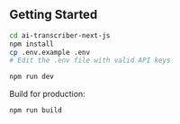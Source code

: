 ## Getting Started

```bash
cd ai-transcriber-next-js
npm install
cp .env.example .env
# Edit the .env file with valid API keys
```

```bash
npm run dev
```

Build for production:

```bash
npm run build
```
